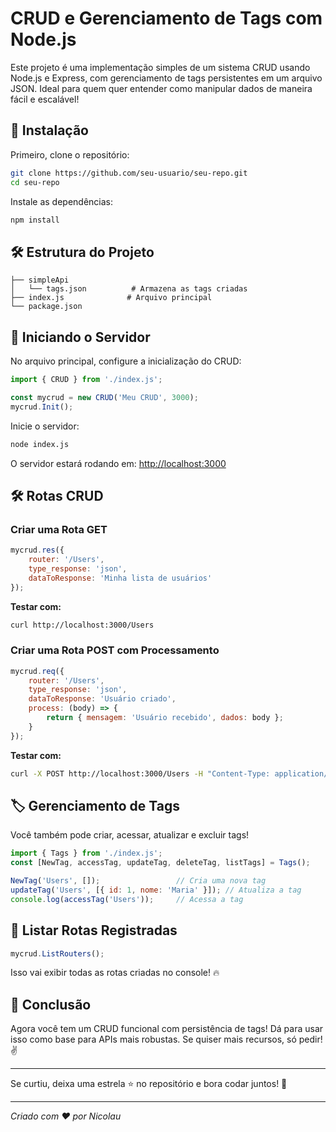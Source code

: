 # CRUD e Gerenciamento de Tags com Node.js

Este projeto é uma implementação simples de um sistema CRUD usando Node.js e Express, com gerenciamento de tags persistentes em um arquivo JSON. Ideal para quem quer entender como manipular dados de maneira fácil e escalável!

## 🚀 **Instalação**

Primeiro, clone o repositório:

```bash
git clone https://github.com/seu-usuario/seu-repo.git
cd seu-repo
```

Instale as dependências:

```bash
npm install
```

## 🛠️ **Estrutura do Projeto**

```
├── simpleApi
│   └── tags.json          # Armazena as tags criadas
├── index.js              # Arquivo principal
└── package.json
```

## 🏁 **Iniciando o Servidor**

No arquivo principal, configure a inicialização do CRUD:

```javascript
import { CRUD } from './index.js';

const mycrud = new CRUD('Meu CRUD', 3000);
mycrud.Init();
```

Inicie o servidor:

```bash
node index.js
```

O servidor estará rodando em: [http://localhost:3000](http://localhost:3000)

## 🛠️ **Rotas CRUD**

### **Criar uma Rota GET**

```javascript
mycrud.res({
    router: '/Users',
    type_response: 'json',
    dataToResponse: 'Minha lista de usuários'
});
```

**Testar com:**
```bash
curl http://localhost:3000/Users
```

### **Criar uma Rota POST com Processamento**

```javascript
mycrud.req({
    router: '/Users',
    type_response: 'json',
    dataToResponse: 'Usuário criado',
    process: (body) => {
        return { mensagem: 'Usuário recebido', dados: body };
    }
});
```

**Testar com:**
```bash
curl -X POST http://localhost:3000/Users -H "Content-Type: application/json" -d '{"nome": "João"}'
```

## 🏷️ **Gerenciamento de Tags**

Você também pode criar, acessar, atualizar e excluir tags!

```javascript
import { Tags } from './index.js';
const [NewTag, accessTag, updateTag, deleteTag, listTags] = Tags();

NewTag('Users', []);                 // Cria uma nova tag
updateTag('Users', [{ id: 1, nome: 'Maria' }]); // Atualiza a tag
console.log(accessTag('Users'));     // Acessa a tag
```

## 🧠 **Listar Rotas Registradas**

```javascript
mycrud.ListRouters();
```

Isso vai exibir todas as rotas criadas no console! 🔥

## 📘 **Conclusão**

Agora você tem um CRUD funcional com persistência de tags! Dá para usar isso como base para APIs mais robustas. Se quiser mais recursos, só pedir! ✌️

---

Se curtiu, deixa uma estrela ⭐ no repositório e bora codar juntos! 🚀

---

_Criado com ❤️ por Nicolau_

